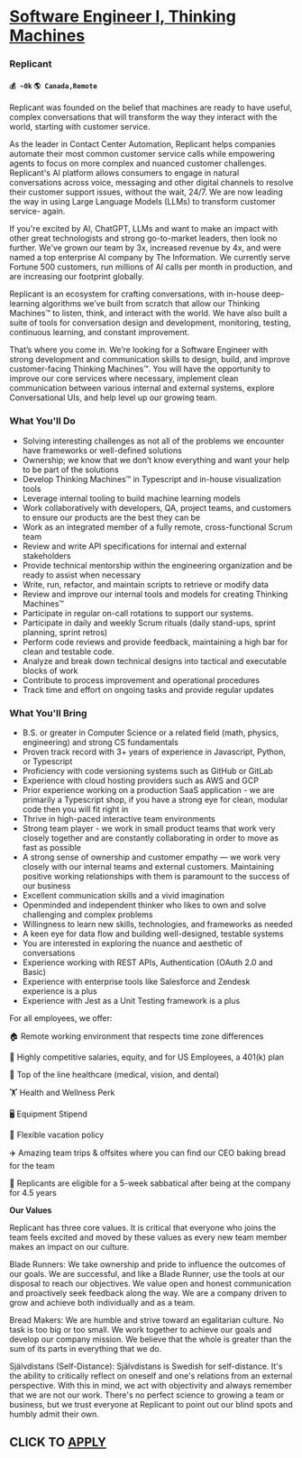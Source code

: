# [Software Engineer I, Thinking Machines](https://www.remotewlb.com/apply/software-engineer-i-thinking-machines)  
### Replicant  
#### `💰 ~0k` `🌎 Canada,Remote`  

Replicant was founded on the belief that machines are ready to have useful, complex conversations that will transform the way they interact with the world, starting with customer service.

  

As the leader in Contact Center Automation, Replicant helps companies automate their most common customer service calls while empowering agents to focus on more complex and nuanced customer challenges. Replicant's AI platform allows consumers to engage in natural conversations across voice, messaging and other digital channels to resolve their customer support issues, without the wait, 24/7. We are now leading the way in using Large Language Models (LLMs) to transform customer service- again.

  

If you're excited by AI, ChatGPT, LLMs and want to make an impact with other great technologists and strong go-to-market leaders, then look no further. We've grown our team by 3x, increased revenue by 4x, and were named a top enterprise AI company by The Information. We currently serve Fortune 500 customers, run millions of AI calls per month in production, and are increasing our footprint globally.

  

Replicant is an ecosystem for crafting conversations, with in-house deep-learning algorithms we’ve built from scratch that allow our Thinking Machines™ to listen, think, and interact with the world. We have also built a suite of tools for conversation design and development, monitoring, testing, continuous learning, and constant improvement.

  

That’s where you come in. We’re looking for a Software Engineer with strong development and communication skills to design, build, and improve customer-facing Thinking Machines™. You will have the opportunity to improve our core services where necessary, implement clean communication between various internal and external systems, explore Conversational UIs, and help level up our growing team.

  

### What You'll Do

  * Solving interesting challenges as not all of the problems we encounter have frameworks or well-defined solutions
  * Ownership; we know that we don’t know everything and want your help to be part of the solutions
  * Develop Thinking Machines™ in Typescript and in-house visualization tools
  * Leverage internal tooling to build machine learning models
  * Work collaboratively with developers, QA, project teams, and customers to ensure our products are the best they can be
  * Work as an integrated member of a fully remote, cross-functional Scrum team
  * Review and write API specifications for internal and external stakeholders
  * Provide technical mentorship within the engineering organization and be ready to assist when necessary
  * Write, run, refactor, and maintain scripts to retrieve or modify data
  * Review and improve our internal tools and models for creating Thinking Machines™
  * Participate in regular on-call rotations to support our systems.
  * Participate in daily and weekly Scrum rituals (daily stand-ups, sprint planning, sprint retros)
  * Perform code reviews and provide feedback, maintaining a high bar for clean and testable code.
  * Analyze and break down technical designs into tactical and executable blocks of work
  * Contribute to process improvement and operational procedures
  * Track time and effort on ongoing tasks and provide regular updates

### What You'll Bring

  * B.S. or greater in Computer Science or a related field (math, physics, engineering) and strong CS fundamentals
  * Proven track record with 3+ years of experience in Javascript, Python, or Typescript
  * Proficiency with code versioning systems such as GitHub or GitLab
  * Experience with cloud hosting providers such as AWS and GCP
  * Prior experience working on a production SaaS application - we are primarily a Typescript shop, if you have a strong eye for clean, modular code then you will fit right in
  * Thrive in high-paced interactive team environments
  * Strong team player - we work in small product teams that work very closely together and are constantly collaborating in order to move as fast as possible
  * A strong sense of ownership and customer empathy — we work very closely with our internal teams and external customers. Maintaining positive working relationships with them is paramount to the success of our business
  * Excellent communication skills and a vivid imagination
  * Openminded and independent thinker who likes to own and solve challenging and complex problems
  * Willingness to learn new skills, technologies, and frameworks as needed
  * A keen eye for data flow and building well-designed, testable systems
  * You are interested in exploring the nuance and aesthetic of conversations
  * Experience working with REST APIs, Authentication (OAuth 2.0 and Basic)
  * Experience with enterprise tools like Salesforce and Zendesk experience is a plus
  * Experience with Jest as a Unit Testing framework is a plus

For all employees, we offer:

🏠 Remote working environment that respects time zone differences

💸 Highly competitive salaries, equity, and for US Employees, a 401(k) plan

🏥 Top of the line healthcare (medical, vision, and dental)

🏋️ Health and Wellness Perk

🖥️ Equipment Stipend

🌴 Flexible vacation policy

✈️ Amazing team trips & offsites where you can find our CEO baking bread for the team

🌺 Replicants are eligible for a 5-week sabbatical after being at the company for 4.5 years

  

 **Our Values**

  

Replicant has three core values. It is critical that everyone who joins the team feels excited and moved by these values as every new team member makes an impact on our culture.

  

Blade Runners: We take ownership and pride to influence the outcomes of our goals. We are successful, and like a Blade Runner, use the tools at our disposal to reach our objectives. We value open and honest communication and proactively seek feedback along the way. We are a company driven to grow and achieve both individually and as a team.

  

Bread Makers: We are humble and strive toward an egalitarian culture. No task is too big or too small. We work together to achieve our goals and develop our company mission. We believe that the whole is greater than the sum of its parts in everything that we do.

  

Självdistans (Self-Distance): Självdistans is Swedish for self-distance. It's the ability to critically reflect on oneself and one's relations from an external perspective. With this in mind, we act with objectivity and always remember that we are not our work. There's no perfect science to growing a team or business, but we trust everyone at Replicant to point out our blind spots and humbly admit their own.

  
## CLICK TO [APPLY](https://www.remotewlb.com/apply/software-engineer-i-thinking-machines)

